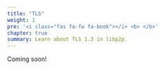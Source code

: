 ```yaml
---
title: "TLS"
weight: 1
pre: '<i class="fas fa-fw fa-book"></i> <b> </b>'
chapter: true
summary: Learn about TLS 1.3 in libp2p.
---
```


<!-- ADD NOTICE -->
Coming soon!


